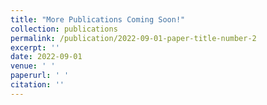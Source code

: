 ```yaml
---
title: "More Publications Coming Soon!"
collection: publications
permalink: /publication/2022-09-01-paper-title-number-2
excerpt: ''
date: 2022-09-01
venue: ' '
paperurl: ' '
citation: ''
---
```

